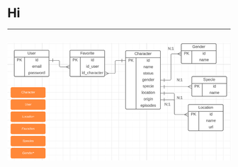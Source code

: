 <h1>Hi</h1>

---

<br />

<div align="center">
<img src="./images/BD.png" alt="" width="1000px" />
</div>
